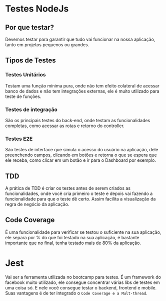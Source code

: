 # Testes NodeJs

## Por que testar?

Devemos testar para garantir que tudo vai funcionar na nossa aplicação, tanto em projetos pequenos ou grandes.

## Tipos de Testes

### Testes Unitários

Testam uma função mínima pura, onde não tem efeito colateral de acessar banco de dados e não tem integrações externas, ele é muito utilizado para teste de funções.

### Testes de integração

São os principais testes do back-end, onde testam as funcionalidades completas, como acessar as rotas e retorno do controller.

### Testes E2E

São testes de interface que simula o acesso do usuário na aplicação, dele preenchendo campos, clicando em botões e retorna o que se espera que ele receba, como clicar em um botão e ir para o Dashboard por exemplo.

## TDD

A prática de TDD é criar os testes antes de serem criados as funcionalidades, onde você cria primeiro o teste e depois vai fazendo a funcionalidade para que o teste dê certo. Assim facilita a visualização da regra de negócio da aplicação.

## Code Coverage

É uma funcionalidade para verificar se testou o suficiente na sua aplicação, ele separa por % do que foi testado na sua aplicação, é bastante importante que no final, tenha testado mais de 80% da aplicação.

# Jest

Vai ser a ferramenta utilizada no bootcamp para testes. É um framework do facebook muito utilizado, ele consegue concentrar várias libs de testes em uma coisa só. E nele você consegue testar o backend, frontend e mobile. Suas vantagens é de ter integrado o `Code Coverage e a Mult-thread`.
